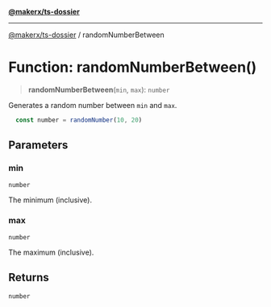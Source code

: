 [**@makerx/ts-dossier**](/docs/README.md)

***

[@makerx/ts-dossier](/docs/README.md) / randomNumberBetween

# Function: randomNumberBetween()

> **randomNumberBetween**(`min`, `max`): `number`

Generates a random number between `min` and `max`.

```typescript
  const number = randomNumber(10, 20)
```

## Parameters

### min

`number`

The minimum (inclusive).

### max

`number`

The maximum (inclusive).

## Returns

`number`
